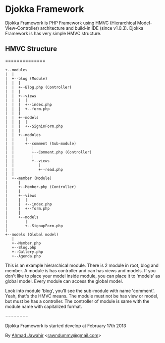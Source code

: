 Djokka Framework
================

Djokka Framework is PHP Framework using HMVC (Hierarchical Model-View-Controller) architecture and build-in IDE (since v1.0.3). Djokka Framework is has very simple HMVC structure.

## HMVC Structure
==============

```
+--modules
|  |
|  +--blog (Module)
|  |  |
|  |  +--Blog.php (Controller)
|  |  |
|  |  +--views
|  |  |  |
|  |  |  +--index.php
|  |  |  +--form.php
|  |  |
|  |  +--models
|  |  |  |
|  |  |  +--SigninForm.php
|  |  |
|  |  +--modules
|  |     |
|  |     +--comment (Sub-module)
|  |        |
|  |        +--Comment.php (Controller)
|  |        |
|  |        +--views
|  |           |
|  |           +--read.php
|  |
|  +--member (Module)
|     |
|     +--Member.php (Controller)
|     |
|     +--views
|     |  |
|     |  +--index.php
|     |  +--form.php
|     |
|     +--models
|        |
|        +--SignupForm.php
|
+--models (Global model)
   |
   +--Member.php
   +--Blog.php
   +--Gallery.php
   +--Agenda.php
```

This is an example hierarchical module. There is 2 module in root, blog and member. A module is has controller and can has views and models.
If you don't like to place your model inside module, you can place it to 'models' as global model. Every module can access the global model.

Look into module 'blog', you'll see the sub-module with name 'comment'. Yeah, that's the HMVC means. The module must not be has view or model,
but must be has a controller. The controller of module is same with the module name with capitalized format.

========

Djokka Framework is started develop at February 17th 2013

By [Ahmad Jawahir](http://twitter.com/ahmjw) <<rawndummy@gmail.com>>